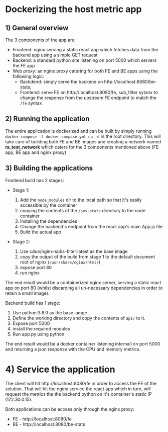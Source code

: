 # Dockerizing the host metric app

## 1) General overview

The 3 components of the app are:
- Frontend: nginx serving a static react app which fetches data from the backend app using a simple GET request
- Backend: a standard python site listening on port 5000 which servers the FE app
- Web proxy: an nginx proxy catering for both FE and BE apps using the following logic:
    - Backdend: simply serve the backend on http://localhost:8080/be-stats;
    - Frontend: serve FE on http://localhost:8080/fe, sub_filter sytanx to change the response from the upstream FE endpoint to match the `/fe` syntax

## 2) Running the application
The entire application is dockerized and can be built by simply running `docker-compose -f docker-compose.yml up -d` in the root directory. This will take care of building both FE and BE images and creating a network named **ra_test_network** which caters for the 3 components mentioned above (FE app, BE app and nginx proxy)

## 3) Building the applications

Frontend build has 2 stages:
- Stage 1:
    1. Add the `node_modules` dir to the local path so that it's easily accessible by the container
    2. copying the contents of the `/sys-stats` directory to the node container
    3. Installing the dependencies
    4. Change the backend's endpoint from the react app's main App.js file
    5. Build the actual app

- Stage 2: 
    1. Use cdue/nginx-subs-filter:latest as the base image
    2. copy the output of the build from stage 1 to the default document root of nginx (`/usr/share/nginx/html/`)
    3. expose port 80
    4. run nginx

The end result would be a containerized nginx server, serving a static react app on port 80 (whilst discarding all un-necessary dependencies in order to retain a small image).


Backend build has 1 stage:
1. Use python:3.8.0 as the base iamge
2. Define the working directory and copy the contents of `api/` to it.
3. Expose port 5000
4. install the required modules
5. Run app.py using python


The end result would be a docker container listening internall on port 5000 and returning a json response with the CPU and memory metrics.


# 4) Service the application
The client will hit http://localhost:8080/fe in order to access the FE of the solution. That will hit the nginx service the react app which in turn, will request the metrics the the backend python on it's container's static IP (172.30.0.15).

Both applications can be access only through the nginx proxy:
- FE - http://localhost:8080/fe
- BE - http://localhost:8080/be-stats